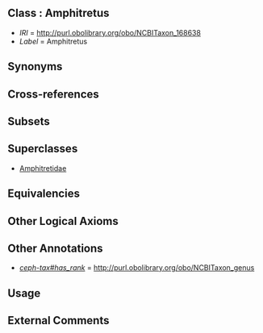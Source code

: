 
## Class : Amphitretus

 * *IRI* = http://purl.obolibrary.org/obo/NCBITaxon_168638
 * *Label* = Amphitretus

## Synonyms


## Cross-references


## Subsets


## Superclasses

 * [Amphitretidae](../../NCBITaxon/37/NCBITaxon_168637.md)

## Equivalencies


## Other Logical Axioms


## Other Annotations

 * *[ceph-tax#has_rank](../../ceph-tax#has/nk/ceph-tax#has_rank.md)* = http://purl.obolibrary.org/obo/NCBITaxon_genus

## Usage


## External Comments

